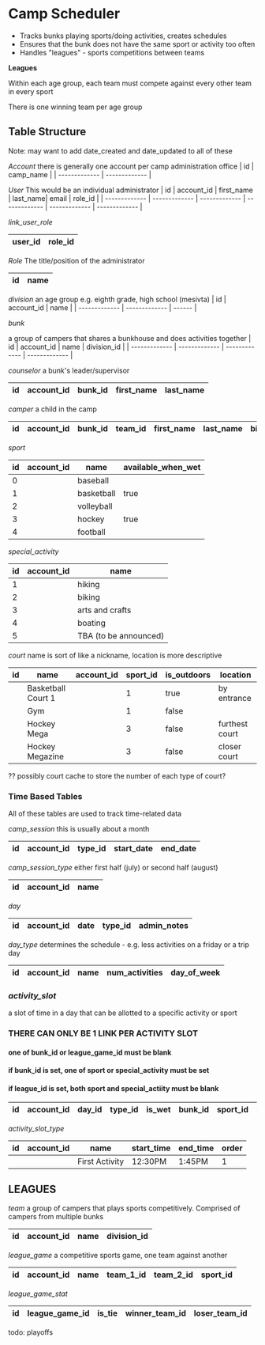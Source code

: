 # Camp Scheduler

* Tracks bunks playing sports/doing activities, creates schedules
* Ensures that the bunk does not have the same sport or activity too often
* Handles "leagues" - sports competitions between teams


**Leagues**

Within each age group, each team must compete against every other team in every sport

There is one winning team per age group

## Table Structure

Note:  may want to add date_created and date_updated to all of these

_Account_
there is generally one account per camp administration office
| id  | camp_name |
| ------------- | ------------- |


_User_
This would be an individual administrator
| id  | account_id | first_name | last_name| email | role_id |
| ------------- | ------------- | ------------- | ------------- | ------------- | ------------- |

_link_user_role_

| user_id | role_id |
| ------- | ------- |

_Role_
The title/position of the administrator


| id  | name |
| --------- | --------- | 


_division_
an age group e.g. eighth grade, high school (mesivta)
| id  | account_id | name |
| ------------- | ------------- | ------ |

_bunk_

a group of campers that shares a bunkhouse and does activities together
| id  | account_id | name | division_id |
| ------------- | ------------- | ------------- | ------------- |

_counselor_
a bunk's leader/supervisor

| id  | account_id | bunk_id | first_name | last_name|
| -------- | --------- | --------- |  --------- | ------- |

_camper_
a child in the camp

| id |  account_id | bunk_id | team_id | first_name | last_name | birth_date |
| -------- | --------- | --------- |  --------- |  --------- |  --------- | ------ |


_sport_


| id |  account_id | name | available_when_wet | 
| -------- | --------- | ------- | ---- |
0 | | baseball |
1 |  | basketball | true |
2 |  | volleyball |
3 |  | hockey | true |
4 |  | football |

_special_activity_

| id |  account_id | name |
| -------- | --------- | ------ |
1 |  | hiking |
2 |  | biking |
3 |  | arts and crafts |
4 |  | boating |
5 |  | TBA (to be announced) | 


_court_
name is sort of like a nickname, location is more descriptive

| id | name | account_id | sport_id | is_outdoors | location | 
| -------- | --------- | ------- | ------ | ----- | ---- |
| | Basketball Court 1 |  | 1  | true | by entrance |
| | Gym | |  1  | false | |
| | Hockey Mega |  | 3  | false |  furthest court |
| | Hockey Megazine |  | 3  | false |  closer court |

?? possibly court cache to store the number of each type of court?

### Time Based Tables
All of these tables are used to track time-related data


_camp_session_
this is usually about a month

| id |  account_id | type_id | start_date | end_date | 
| -------- | --------- | --------- |  --------- | ------ |


_camp_session_type_
either first half (july) or second half (august)

| id |  account_id | name |
| -------- | --------- | ------ |

_day_

| id |  account_id | date | type_id | admin_notes |
| -------- | --------- | ------ | ---- | --- |

_day_type_
determines the schedule - e.g. less activities on a friday or a trip day

| id |  account_id | name | num_activities | day_of_week
| -------- | --------- | ------ | ---- | ----- |



### _activity_slot_
a slot of time in a day that can be allotted to a specific activity or sport
### THERE CAN ONLY BE 1 LINK PER ACTIVITY SLOT
#### one of bunk_id or league_game_id must be blank
#### if bunk_id is set, one of sport or special_activity must be set
#### if league_id is set, both sport and special_actiity must be blank


| id |  account_id | day_id | type_id | is_wet |  bunk_id | sport_id | special_activity_id | league_game_id |
| -------- | --------- | ------ | ---- | ---- | -------- | --------- | --------- | --------- | 


_activity_slot_type_

| id |  account_id | name | start_time | end_time | order | 
| -------- | --------- | ------ | ---- | ----- | --- |
| |  | First Activity | 12:30PM | 1:45PM | 1 |


## LEAGUES


_team_
a group of campers that plays sports competitively.  Comprised of campers from multiple bunks

| id |  account_id | name | division_id |
| -------- | --------- | --------- | ------- |

_league_game_
a  competitive sports game, one team against another 

| id |  account_id | name | team_1_id | team_2_id | sport_id |
| -------- | --------- | ------ | ----- | -------- | --- |

_league_game_stat_

| id | league_game_id | is_tie | winner_team_id | loser_team_id |
| -------- | --------- | ------ | ----- | -------- |

todo:  playoffs


